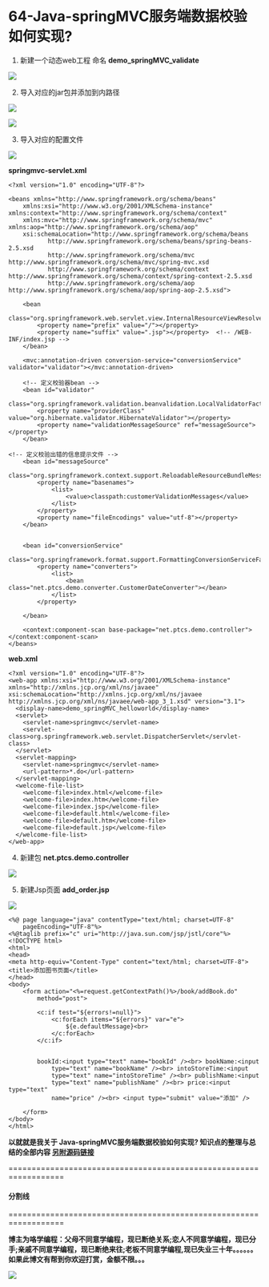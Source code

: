 # 64-Java-springMVC服务端数据校验如何实现?

1. 新建一个动态web工程 命名 **demo_springMVC_validate**

![](64-Images/1.png)

2. 导入对应的jar包并添加到内路径

![](64-Images/2.png)

![](64-Images/3.png)

3. 导入对应的配置文件

![](64-Images/4.png)

**springmvc-servlet.xml**

```
<?xml version="1.0" encoding="UTF-8"?>

<beans xmlns="http://www.springframework.org/schema/beans"
	xmlns:xsi="http://www.w3.org/2001/XMLSchema-instance" xmlns:context="http://www.springframework.org/schema/context"
	xmlns:mvc="http://www.springframework.org/schema/mvc" xmlns:aop="http://www.springframework.org/schema/aop"
	xsi:schemaLocation="http://www.springframework.org/schema/beans
           http://www.springframework.org/schema/beans/spring-beans-2.5.xsd
           http://www.springframework.org/schema/mvc http://www.springframework.org/schema/mvc/spring-mvc.xsd
           http://www.springframework.org/schema/context http://www.springframework.org/schema/context/spring-context-2.5.xsd
           http://www.springframework.org/schema/aop http://www.springframework.org/schema/aop/spring-aop-2.5.xsd">

	<bean
		class="org.springframework.web.servlet.view.InternalResourceViewResolver">
		<property name="prefix" value="/"></property>
		<property name="suffix" value=".jsp"></property>  <!-- /WEB-INF/index.jsp -->
	</bean>

	<mvc:annotation-driven conversion-service="conversionService" validator="validator"></mvc:annotation-driven>

	<!-- 定义校验器bean -->
	<bean id="validator"
		class="org.springframework.validation.beanvalidation.LocalValidatorFactoryBean">
		<property name="providerClass" value="org.hibernate.validator.HibernateValidator"></property>
		<property name="validationMessageSource" ref="messageSource"></property>
	</bean>

<!-- 定义校验出错的信息提示文件 -->
	<bean id="messageSource"
		class="org.springframework.context.support.ReloadableResourceBundleMessageSource">
		<property name="basenames">
			<list>
				<value>classpath:customerValidationMessages</value>
			</list>
		</property>
		<property name="fileEncodings" value="utf-8"></property>
	</bean>


	<bean id="conversionService"
		class="org.springframework.format.support.FormattingConversionServiceFactoryBean">
		<property name="converters">
			<list>
				<bean class="net.ptcs.demo.converter.CustomerDateConverter"></bean>
			</list>
		</property>

	</bean>

	<context:component-scan base-package="net.ptcs.demo.controller"></context:component-scan>
</beans>
```

**web.xml**

```
<?xml version="1.0" encoding="UTF-8"?>
<web-app xmlns:xsi="http://www.w3.org/2001/XMLSchema-instance" xmlns="http://xmlns.jcp.org/xml/ns/javaee" xsi:schemaLocation="http://xmlns.jcp.org/xml/ns/javaee http://xmlns.jcp.org/xml/ns/javaee/web-app_3_1.xsd" version="3.1">
  <display-name>demo_springMVC_helloworld</display-name>
  <servlet>
    <servlet-name>springmvc</servlet-name>
    <servlet-class>org.springframework.web.servlet.DispatcherServlet</servlet-class>
  </servlet>
  <servlet-mapping>
    <servlet-name>springmvc</servlet-name>
    <url-pattern>*.do</url-pattern>
  </servlet-mapping>
  <welcome-file-list>
    <welcome-file>index.html</welcome-file>
    <welcome-file>index.htm</welcome-file>
    <welcome-file>index.jsp</welcome-file>
    <welcome-file>default.html</welcome-file>
    <welcome-file>default.htm</welcome-file>
    <welcome-file>default.jsp</welcome-file>
  </welcome-file-list>
</web-app>
```

4. 新建包 **net.ptcs.demo.controller**

![](64-Images/5.png)


5. 新建Jsp页面 **add_order.jsp**

![](64-Images/6.png)

```
<%@ page language="java" contentType="text/html; charset=UTF-8"
	pageEncoding="UTF-8"%>
<%@taglib prefix="c" uri="http://java.sun.com/jsp/jstl/core"%>
<!DOCTYPE html>
<html>
<head>
<meta http-equiv="Content-Type" content="text/html; charset=UTF-8">
<title>添加图书页面</title>
</head>
<body>
	<form action="<%=request.getContextPath()%>/book/addBook.do"
		method="post">

		<c:if test="${errors!=null}">
			<c:forEach items="${errors}" var="e">
				${e.defaultMessage}<br>
			</c:forEach>
		</c:if>


		bookId:<input type="text" name="bookId" /><br> bookName:<input
			type="text" name="bookName" /><br> intoStoreTime:<input
			type="text" name="intoStoreTime" /><br> publishName:<input
			type="text" name="publishName" /><br> price:<input type="text"
			name="price" /><br> <input type="submit" value="添加" />

	</form>
</body>
</html>
```









**以就就是我关于 Java-springMVC服务端数据校验如何实现?  知识点的整理与总结的全部内容 [另附源码链接](https://github.com/javaobjects/demo_springMVC_validate)**

==================================================================
#### 分割线
==================================================================

**博主为咯学编程：父母不同意学编程，现已断绝关系;恋人不同意学编程，现已分手;亲戚不同意学编程，现已断绝来往;老板不同意学编程,现已失业三十年。。。。。。如果此博文有帮到你欢迎打赏，金额不限。。。**

![](https://upload-images.jianshu.io/upload_images/5227364-0824589594f944c7.png?imageMogr2/auto-orient/strip%7CimageView2/2/w/1240) 